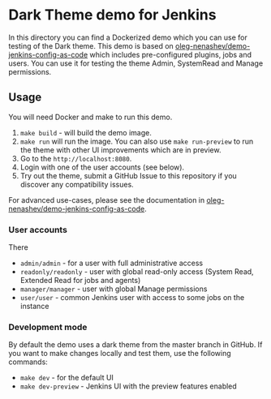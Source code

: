 # Dark Theme demo for Jenkins

In this directory you can find a Dockerized demo which you can use for testing of the Dark theme.
This demo is based on [oleg-nenashev/demo-jenkins-config-as-code](https://github.com/oleg-nenashev/demo-jenkins-config-as-code)
which includes pre-configured plugins, jobs and users.
You can use it for testing the theme Admin, SystemRead and Manage permissions.

## Usage

You will need Docker and make to run this demo.

1. `make build` - will build the demo image.
2. `make run` will run the image.
   You can also use `make run-preview` to run the theme with other UI improvements which are in preview.
3. Go to the `http://localhost:8080`.
4. Login with one of the user accounts (see below).
5. Try out the theme, submit a GitHub Issue to this repository if you discover any compatibility issues.

For advanced use-cases, please see the documentation in [oleg-nenashev/demo-jenkins-config-as-code](https://github.com/oleg-nenashev/demo-jenkins-config-as-code).

### User accounts

There

  * `admin/admin` - for a user with full administrative access
  * `readonly/readonly` - user with global read-only access (System Read, Extended Read for jobs and agents)
  * `manager/manager` - user with global Manage permissions
  * `user/user` - common Jenkins user with access to some jobs on the instance

### Development mode

By default the demo uses a dark theme from the master branch in GitHub.
If you want to make changes locally and test them, use the following commands:

* `make dev` - for the default UI
* `make dev-preview` - Jenkins UI with the preview features enabled
